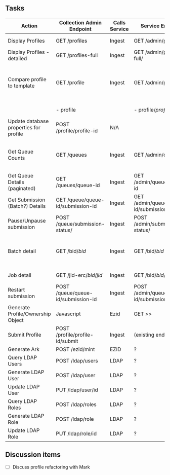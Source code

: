 ## Tasks
| Action | Collection Admin Endpoint | Calls Service | Service Endpoint | Note |
| ------ | ------------------------- | --------------- | ---- | ---- |
| Display Profiles | GET /profiles | Ingest | GET /admin/profiles/ | Profile name list
| Display Profiles - detailed | GET /profiles-full | Ingest | GET /admin/profiles-full/ | Detailed profile list
| Compare profile to template | GET /profile | Ingest | GET /admin/profile | Merge database properties with underlying profiles |
| | - profile | | - profile/*profile* | Detailed profile |
| Update database properties for profile | POST /profile/profile-id | N/A || Update MySQL |
| Get Queue Counts | GET /queues | Ingest | GET /admin/queues | Return per-queue counts (active, failed) |
| Get Queue Details (paginated) | GET /queues/queue-id | Ingest | GET /admin/queues/queue-id | (Yet to do) |
| Get Submission (Batch?) Details | GET /queue/queue-id/submission-id | Ingest | GET /admin/queue/queue-id/submission-id | (Yet to do) |
| Pause/Unpause submission | POST /queue/submission-status/<state> | Ingest | POST /admin/submission-status/<state> | (Yet to do) |
| Batch detail | GET /bid/*bid* | Ingest | GET /bid/*bid* | List of jobs in batch.  Content of submission manifest |
| Job detail | GET /jid-erc/*bid*/*jid* | Ingest | GET /bid/*bid*/*jid* | Job ERC data |
| Restart submission | POST /queue/queue-id/submission-id | Ingest | POST /admin/queue/queue-id/submission-id | |
| Generate Profile/Ownership Object | Javascript | Ezid | GET >> | User will copy/paste into Git |
| Submit Profile | POST /profile/profile-id/submit | Ingest | (existing endpoint) | | 
| Generate Ark | POST /ezid/mint | EZID | ? | Call ezid |
| Query LDAP Users | POST /ldap/users | LDAP | ? | |
| Generate LDAP User | POST /ldap/user | LDAP | ? | |
| Update LDAP User | PUT /ldap/user/id | LDAP | ? | |
| Query LDAP Roles | POST /ldap/roles | LDAP | ? | |
| Generate LDAP Role | POST /ldap/role | LDAP | ? | |
| Update LDAP Role | PUT /ldap/role/id | LDAP | ? | |

## Discussion items
- [ ] Discuss profile refactoring with Mark

